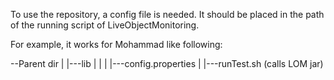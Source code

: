To use the repository, a config file is needed. 
It should be placed in the path of the running script of LiveObjectMonitoring.

For example, it works for Mohammad like following:

--Parent dir
  	|
  	|---lib
  	|   |
  	|   |---config.properties
  	|
  	|---runTest.sh (calls LOM jar)      
